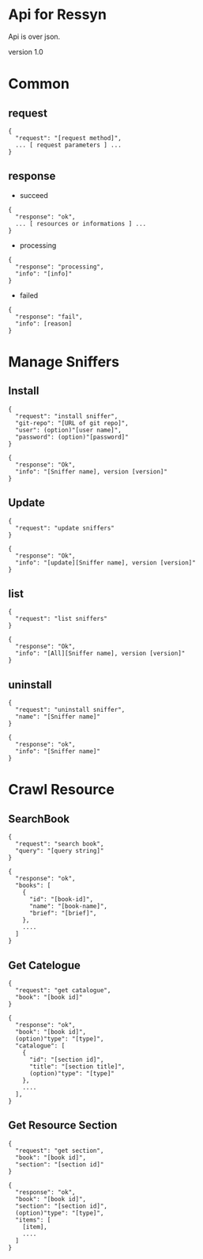 # Api for Ressyn

Api is over json.

version 1.0

# Common

## request

```
{
  "request": "[request method]",
  ... [ request parameters ] ...
}
```

## response

* succeed

```
{
  "response": "ok",
  ... [ resources or informations ] ...
}
```

* processing

```
{
  "response": "processing",
  "info": "[info]"
}

```

* failed

```
{
  "response": "fail",
  "info": [reason]
}
```

# Manage Sniffers

## Install

```
{
  "request": "install sniffer",
  "git-repo": "[URL of git repo]",
  "user": (option)"[user name]",
  "password": (option)"[password]"
}

{
  "response": "Ok",
  "info": "[Sniffer name], version [version]"
}
```

## Update

```
{
  "request": "update sniffers"
}

{
  "response": "Ok",
  "info": "[update][Sniffer name], version [version]"
}
```

## list

```
{
  "request": "list sniffers"
}

{
  "response": "Ok",
  "info": "[All][Sniffer name], version [version]"
}
```

## uninstall

```
{
  "request": "uninstall sniffer",
  "name": "[Sniffer name]"
}

{
  "response": "ok",
  "info": "[Sniffer name]"
}
```

# Crawl Resource

## SearchBook

```
{
  "request": "search book",
  "query": "[query string]"
}

{
  "response": "ok",
  "books": [
    {
      "id": "[book-id]",
      "name": "[book-name]",
      "brief": "[brief]",
    },
    ....
  ]
}
```

## Get Catelogue

```
{
  "request": "get catalogue",
  "book": "[book id]"
}

{
  "response": "ok",
  "book": "[book id]",
  (option)"type": "[type]",
  "catalogue": [
    {
      "id": "[section id]",
      "title": "[section title]",
      (option)"type": "[type]"
    },
    ....
  ],
}
```

## Get Resource Section

```
{
  "request": "get section",
  "book": "[book id]",
  "section": "[section id]"
}

{
  "response": "ok",
  "book": "[book id]",
  "section": "[section id]",
  (option)"type": "[type]",
  "items": [
    [item],
    ....
  ]
}
```

